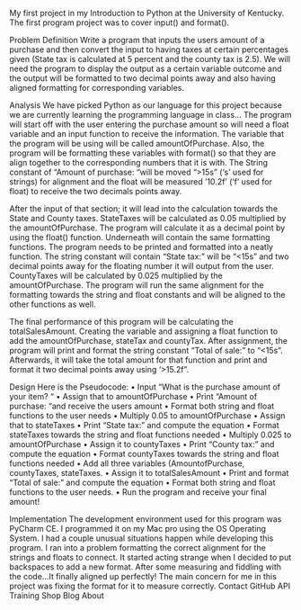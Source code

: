 
My first project in my Introduction to Python at the University of Kentucky.
The first program project was to cover input() and format(). 

Problem Definition
Write a program that inputs the users amount of a purchase and then convert the input to having taxes at certain percentages given (State tax is calculated at 5 percent and the county tax is 2.5). We will need the program to display the output as a certain variable outcome and the output will be formatted to two decimal points away and also having aligned formatting for corresponding variables.

Analysis
We have picked Python as our language for this project because we are currently learning the programming language in class... The program will start off with the user entering the purchase amount so will need a float variable and an input function to receive the information. The variable that the program will be using will be called amountOfPurchase. Also, the program will be formatting these variables with format() so that they are align together to the corresponding numbers that it is with. The String constant of “Amount of purchase: “will be moved “>15s” (‘s’ used for strings) for alignment and the float will be measured ’10.2f’ (‘f’ used for float) to receive the two decimals points away.

After the input of that section; it will lead into the calculation towards the State and County taxes.
StateTaxes will be calculated as 0.05 multiplied by the amountOfPurchase. The program will calculate 
it as a decimal point by using the float() function. Underneath will contain the same formatting functions.
The program needs to be printed and formatted into a neatly function. The string constant will contain “State tax:”
will be “<15s” and two decimal points away for the floating number it will output from the user. CountyTaxes will be
calculated by 0.025 multiplied by the amountOfPurchase. The program will run the same alignment for the formatting 
towards the string and float constants and will be aligned to the other functions as well.

The final performance of this program will be calculating the totalSalesAmount. Creating the variable and assigning
a float function to add the amountOfPurchase, stateTax and countyTax. After assignment, the program will print and 
format the string constant “Total of sale:” to “<15s”. Afterwards, it will take the total amount for that function 
and print and format it two decimal points away using ‘>15.2f”.

Design
Here is the Pseudocode: 
•	Input “What is the purchase amount of your item? “
•	Assign that to amountOfPurchase
•	Print “Amount of purchase: “and receive the users amount
•	Format both string and float functions to the user needs
•	Multiply 0.05 to amountOfPurchase 
•	Assign that to stateTaxes
•	Print “State tax:” and compute the equation
•	Format stateTaxes towards the string and float functions needed
•	Multiply 0.025 to amountOfPurchase
•	Assign it to countyTaxes
•	Print “County tax:” and compute the equation
•	Format countyTaxes towards the string and float functions needed
•	 Add all three variables (AmountofPurchase, countyTaxes, stateTaxes.
•	Assign it to totalSalesAmount
•	Print and format “Total of sale:” and compute the equation
•	Format both string and float functions to the user needs.
•	Run the program and receive your final amount!

Implementation
The development environment used for this program was PyCharm CE. I programmed it on my Mac pro using the OS Operating
System. I had a couple unusual situations happen while developing this program. I ran into a problem formatting the correct
alignment for the strings and floats to connect. It started acting strange when I decided to put backspaces to add a new
format. After some measuring and fiddling with the code…It finally aligned up perfectly! The main concern for me in this
project was fixing the format for it to measure correctly.
Contact GitHub API Training Shop Blog About
